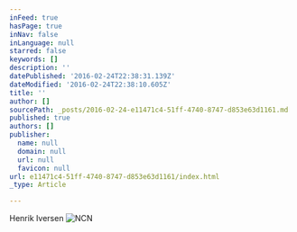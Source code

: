 ```yaml
---
inFeed: true
hasPage: true
inNav: false
inLanguage: null
starred: false
keywords: []
description: ''
datePublished: '2016-02-24T22:38:31.139Z'
dateModified: '2016-02-24T22:38:10.605Z'
title: ''
author: []
sourcePath: _posts/2016-02-24-e11471c4-51ff-4740-8747-d853e63d1161.md
published: true
authors: []
publisher:
  name: null
  domain: null
  url: null
  favicon: null
url: e11471c4-51ff-4740-8747-d853e63d1161/index.html
_type: Article

---
```

Henrik Iversen
![NCN](https://s3-us-west-2.amazonaws.com/the-grid-img/p/38608b74c50071a3e8613e1d0adf212d6c11d7bb.jpg)